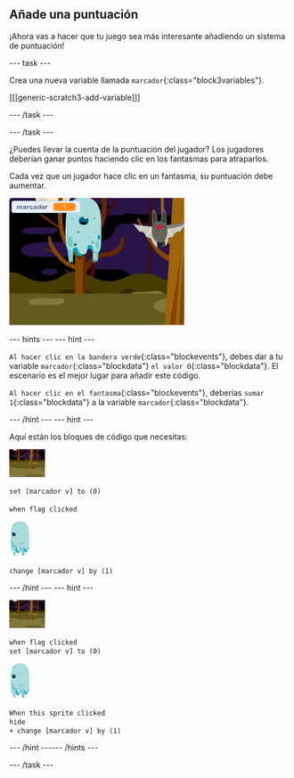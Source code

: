 ## Añade una puntuación

¡Ahora vas a hacer que tu juego sea más interesante añadiendo un sistema de puntuación!

--- task ---

Crea una nueva variable llamada `marcador`{:class="block3variables"}.

[[[generic-scratch3-add-variable]]]

--- /task ---

--- /task ---

¿Puedes llevar la cuenta de la puntuación del jugador? Los jugadores deberían ganar puntos haciendo clic en los fantasmas para atraparlos.

Cada vez que un jugador hace clic en un fantasma, su puntuación debe aumentar.

![Incrementar la puntuación](images/ghost-score-test.png)

--- hints ---
 --- hint ---

`Al hacer clic en la bandera verde`{:class="blockevents"}, debes dar a tu variable `marcador`{:class="blockdata"} `el valor 0`{:class="blockdata"}. El escenario es el mejor lugar para añadir este código.

`Al hacer clic en el fantasma`{:class="blockevents"}, deberías `sumar 1`{:class="blockdata"} a la variable `marcador`{:class="blockdata"}.

--- /hint --- --- hint ---

Aquí están los bloques de código que necesitas:

![icono de fondo](images/ghost-backdrop.png)

```blocks3
set [marcador v] to (0)

when flag clicked
```

![sprite fantasma](images/ghost-sprite.png)

```blocks3
change [marcador v] by (1)
```

--- /hint --- --- hint ---

![icono de fondo](images/ghost-backdrop.png)

```blocks3
when flag clicked
set [marcador v] to (0)
```

![objeto fantasma](images/ghost-sprite.png)

```blocks3
When this sprite clicked
hide
+ change [marcador v] by (1)
```

--- /hint ------ /hints ---

--- /task ---